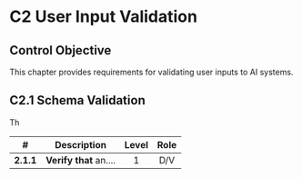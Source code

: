 # C2 User Input Validation

## Control Objective

This chapter provides requirements for validating user inputs to AI systems.

## C2.1 Schema Validation

Th

| # | Description | Level | Role |
|:--------:|---------------------------------------------------------------------------------------------------------------------|:---:|:---:|
| **2.1.1** | **Verify that** an.... | 1   | D/V |
